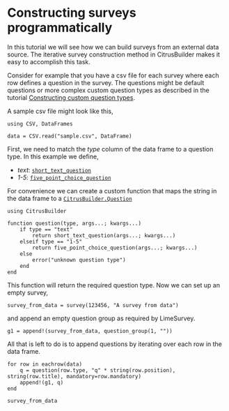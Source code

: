 # Constructing surveys programmatically

In this tutorial we will see how we can build surveys from an external data source. 
The iterative survey construction method in CitrusBuilder makes it easy to accomplish this task.

Consider for example that you have a csv file for each survey where each row defines a question in the survey. 
The questions might be default questions or more complex custom question types as described in the tutorial [Constructing custom question types](custom_question_types.md).

A sample csv file might look like this, 

```@example from-data
using CSV, DataFrames

data = CSV.read("sample.csv", DataFrame)
```

First, we need to match the *type* column of the data frame to a question type. 
In this example we define, 

- *text*: [`short_text_question`](@ref)
- *1-5*: [`five_point_choice_question`](@ref)

For convenience we can create a custom function that maps the string in the data frame to a [`CitrusBuilder.Question`](@ref)

```@example from-data
using CitrusBuilder

function question(type, args...; kwargs...)
    if type == "text"
        return short_text_question(args...; kwargs...)
    elseif type == "1-5"
        return five_point_choice_question(args...; kwargs...)
    else
        error("unknown question type")
    end
end
```

This function will return the required question type.
Now we can set up an empty survey,

```@example from-data
survey_from_data = survey(123456, "A survey from data")
```

and append an empty question group as required by LimeSurvey.

```@example from-data
g1 = append!(survey_from_data, question_group(1, ""))
```

All that is left to do is to append questions by iterating over each row in the data frame.

```@example from-data
for row in eachrow(data)
    q = question(row.type, "q" * string(row.position), string(row.title), mandatory=row.mandatory)
    append!(g1, q)
end

survey_from_data
```
